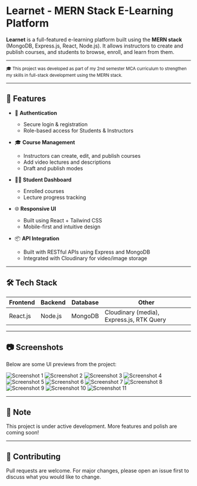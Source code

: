 # Learnet - MERN Stack E-Learning Platform

**Learnet** is a full-featured e-learning platform built using the **MERN stack** (MongoDB, Express.js, React, Node.js). It allows instructors to create and publish courses, and students to browse, enroll, and learn from them.

---
<small>🎓 This project was developed as part of my 2nd semester MCA curriculum to strengthen my skills in full-stack development using the MERN stack.</small>

---
## 🚀 Features

- 🔐 **Authentication**
  - Secure login & registration
  - Role-based access for Students & Instructors

- 🎓 **Course Management**
  - Instructors can create, edit, and publish courses
  - Add video lectures and descriptions
  - Draft and publish modes

- 👨‍🏫 **Student Dashboard**
  - Enrolled courses
  - Lecture progress tracking

- 🌐 **Responsive UI**
  - Built using React + Tailwind CSS
  - Mobile-first and intuitive design

- 📦 **API Integration**
  - Built with RESTful APIs using Express and MongoDB
  - Integrated with Cloudinary for video/image storage

---

## 🛠️ Tech Stack

| Frontend | Backend | Database | Other |
|----------|---------|----------|-------|
| React.js | Node.js | MongoDB  | Cloudinary (media), Express.js, RTK Query |

---

## 📷 Screenshots

Below are some UI previews from the project:

![Screenshot 1](images/1.png)
![Screenshot 2](images/2.png)
![Screenshot 3](images/3.png)
![Screenshot 4](images/4.png)
![Screenshot 5](images/5.png)
![Screenshot 6](images/6.png)
![Screenshot 7](images/7.png)
![Screenshot 8](images/8.png)
![Screenshot 9](images/9.png)
![Screenshot 10](images/10.png)
![Screenshot 11](images/11.png)

---

## 📌 Note

This project is under active development. More features and polish are coming soon!

---

## 🙌 Contributing

Pull requests are welcome. For major changes, please open an issue first to discuss what you would like to change.




